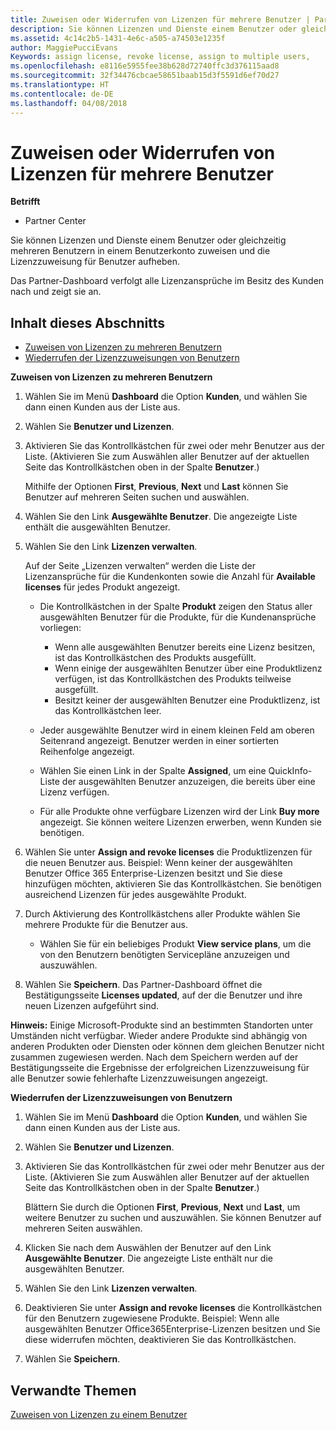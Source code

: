 ```yaml
---
title: Zuweisen oder Widerrufen von Lizenzen für mehrere Benutzer | Partner Center
description: Sie können Lizenzen und Dienste einem Benutzer oder gleichzeitig mehreren Benutzern in einem Benutzerkonto zuweisen und die Lizenzzuweisung für Benutzer aufheben.
ms.assetid: 4c14c2b5-1431-4e6c-a505-a74503e1235f
author: MaggiePucciEvans
Keywords: assign license, revoke license, assign to multiple users,
ms.openlocfilehash: e8116e5955fee38b628d72740ffc3d376115aad8
ms.sourcegitcommit: 32f34476cbcae58651baab15d3f5591d6ef70d27
ms.translationtype: HT
ms.contentlocale: de-DE
ms.lasthandoff: 04/08/2018
---
```

# <a name="assign-or-revoke-licenses-to-multiple-users"></a>Zuweisen oder Widerrufen von Lizenzen für mehrere Benutzer

**Betrifft**

-  Partner Center

Sie können Lizenzen und Dienste einem Benutzer oder gleichzeitig mehreren Benutzern in einem Benutzerkonto zuweisen und die Lizenzzuweisung für Benutzer aufheben.

Das Partner-Dashboard verfolgt alle Lizenzansprüche im Besitz des Kunden nach und zeigt sie an.

## <a name="in-this-section"></a>Inhalt dieses Abschnitts


-   [Zuweisen von Lizenzen zu mehreren Benutzern](#assign-licenses-to-groups)
-   [Wiederrufen der Lizenzzuweisungen von Benutzern](#revoking-licenses)

<a href="" id="assign-licenses-to-groups"></a>
**Zuweisen von Lizenzen zu mehreren Benutzern**

1.  Wählen Sie im Menü **Dashboard** die Option **Kunden**, und wählen Sie dann einen Kunden aus der Liste aus.
2.  Wählen Sie **Benutzer und Lizenzen**.
3.  Aktivieren Sie das Kontrollkästchen für zwei oder mehr Benutzer aus der Liste. (Aktivieren Sie zum Auswählen aller Benutzer auf der aktuellen Seite das Kontrollkästchen oben in der Spalte **Benutzer**.)

    Mithilfe der Optionen **First**, **Previous**, **Next** und **Last** können Sie Benutzer auf mehreren Seiten suchen und auswählen.

4.  Wählen Sie den Link **Ausgewählte Benutzer**. Die angezeigte Liste enthält die ausgewählten Benutzer.
5.  Wählen Sie den Link **Lizenzen verwalten**.

    Auf der Seite „Lizenzen verwalten“ werden die Liste der Lizenzansprüche für die Kundenkonten sowie die Anzahl für **Available licenses** für jedes Produkt angezeigt.

    -   Die Kontrollkästchen in der Spalte **Produkt** zeigen den Status aller ausgewählten Benutzer für die Produkte, für die Kundenansprüche vorliegen:

        -   Wenn alle ausgewählten Benutzer bereits eine Lizenz besitzen, ist das Kontrollkästchen des Produkts ausgefüllt.
        -   Wenn einige der ausgewählten Benutzer über eine Produktlizenz verfügen, ist das Kontrollkästchen des Produkts teilweise ausgefüllt.
        -   Besitzt keiner der ausgewählten Benutzer eine Produktlizenz, ist das Kontrollkästchen leer.
    -   Jeder ausgewählte Benutzer wird in einem kleinen Feld am oberen Seitenrand angezeigt. Benutzer werden in einer sortierten Reihenfolge angezeigt.

    -   Wählen Sie einen Link in der Spalte **Assigned**, um eine QuickInfo-Liste der ausgewählten Benutzer anzuzeigen, die bereits über eine Lizenz verfügen.

    -   Für alle Produkte ohne verfügbare Lizenzen wird der Link **Buy more** angezeigt. Sie können weitere Lizenzen erwerben, wenn Kunden sie benötigen.

6.  Wählen Sie unter **Assign and revoke licenses** die Produktlizenzen für die neuen Benutzer aus. Beispiel: Wenn keiner der ausgewählten Benutzer Office 365 Enterprise-Lizenzen besitzt und Sie diese hinzufügen möchten, aktivieren Sie das Kontrollkästchen. Sie benötigen ausreichend Lizenzen für jedes ausgewählte Produkt.
7.  Durch Aktivierung des Kontrollkästchens aller Produkte wählen Sie mehrere Produkte für die Benutzer aus.
    -   Wählen Sie für ein beliebiges Produkt **View service plans**, um die von den Benutzern benötigten Servicepläne anzuzeigen und auszuwählen.

8.  Wählen Sie **Speichern**. Das Partner-Dashboard öffnet die Bestätigungsseite **Licenses updated**, auf der die Benutzer und ihre neuen Lizenzen aufgeführt sind.

**Hinweis:** Einige Microsoft-Produkte sind an bestimmten Standorten unter Umständen nicht verfügbar. Wieder andere Produkte sind abhängig von anderen Produkten oder Diensten oder können dem gleichen Benutzer nicht zusammen zugewiesen werden. Nach dem Speichern werden auf der Bestätigungsseite die Ergebnisse der erfolgreichen Lizenzzuweisung für alle Benutzer sowie fehlerhafte Lizenzzuweisungen angezeigt.

 

<a href="" id="revoking-licenses"></a>
**Wiederrufen der Lizenzzuweisungen von Benutzern**

1.  Wählen Sie im Menü **Dashboard** die Option **Kunden**, und wählen Sie dann einen Kunden aus der Liste aus.
2.  Wählen Sie **Benutzer und Lizenzen**.
3.  Aktivieren Sie das Kontrollkästchen für zwei oder mehr Benutzer aus der Liste. (Aktivieren Sie zum Auswählen aller Benutzer auf der aktuellen Seite das Kontrollkästchen oben in der Spalte **Benutzer**.)

    Blättern Sie durch die Optionen **First**, **Previous**, **Next** und **Last**, um weitere Benutzer zu suchen und auszuwählen. Sie können Benutzer auf mehreren Seiten auswählen.

4.  Klicken Sie nach dem Auswählen der Benutzer auf den Link **Ausgewählte Benutzer**. Die angezeigte Liste enthält nur die ausgewählten Benutzer.
5.  Wählen Sie den Link **Lizenzen verwalten**.
6.  Deaktivieren Sie unter **Assign and revoke licenses** die Kontrollkästchen für den Benutzern zugewiesene Produkte. Beispiel: Wenn alle ausgewählten Benutzer Office365Enterprise-Lizenzen besitzen und Sie diese widerrufen möchten, deaktivieren Sie das Kontrollkästchen.
7.  Wählen Sie **Speichern**.

## <a name="related-topics"></a>Verwandte Themen


[Zuweisen von Lizenzen zu einem Benutzer](assign-licenses-to-users.md)

 

 



